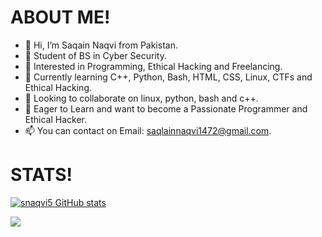 # ABOUT ME!
- 👋 Hi, I’m Saqain Naqvi from Pakistan.
- 🌱 Student of BS in Cyber Security.
- 👀 Interested in Programming, Ethical Hacking and Freelancing.
- 🌱 Currently learning C++, Python, Bash, HTML, CSS, Linux, CTFs and Ethical Hacking.
- 💞️ Looking to collaborate on linux, python, bash and c++.
- 🌱 Eager to Learn and want to become a Passionate Programmer and Ethical Hacker.
- 📫 You can contact on Email: saqlainnaqvi1472@gmail.com.

# STATS!
[![snaqvi5 GitHub stats](https://github-readme-stats.vercel.app/api?username=snaqvi5)](https://github.com/snaqvi/github-readme-stats)

<a href="https://github.com/snaqvi5">
  <img align="center" src="https://github-readme-stats.vercel.app/api/top-langs/?username=snaqvi5&theme=dark&hide_langs_below=1" />
</a>

<!---
snaqvi5/snaqvi5 is a ✨ special ✨ repository because its `README.md` (this file) appears on your GitHub profile.
You can click the Preview link to take a look at your changes.
--->
